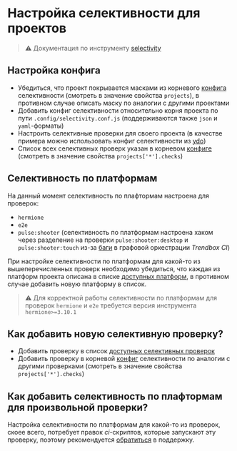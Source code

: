 # Настройка селективности для проектов

> ⚠️ Документация по инструменту [selectivity](https://a.yandex-team.ru/arc/trunk/arcadia/frontend/projects/infratest/packages/selectivity/README.md)

## Настройка конфига

- Убедиться, что проект покрывается масками из корневого [конфига](https://a.yandex-team.ru/arc/trunk/arcadia/frontend/.config/selectivity.conf.js) селективности (смотреть в значение свойства `projects`), в противном случае описать маску по аналогии с другими проектами
- Добавить конфиг селективности относительно корня проекта по пути `.config/selectivity.conf.js` (поддерживаются также `json` и `yaml`-форматы)
- Настроить селективные проверки для своего проекта (в качестве примера можно использовать конфиг селективности из [ydo](https://a.yandex-team.ru/arc/trunk/arcadia/frontend/services/ydo/.config/selectivity.conf.js))
- Список всех селективных проверк указан в корневом [конфиге](https://a.yandex-team.ru/arc/trunk/arcadia/frontend/.config/selectivity.conf.js) (смотреть в значение свойства `projects['*'].checks`)

## Селективность по платформам

На данный момент селективность по плафтормам настроена для проверок:
- `hermione`
- `e2e`
- `pulse:shooter` (селективность по платформам настроена хаком через разделение на проверки `pulse:shooter:desktop` и `pulse:shooter:touch` из-за [баги](https://st.yandex-team.ru/FEI-17631) в графовой оркестрации *Trendbox CI*)

При настройке селективности по платформам для какой-то из вышеперечисленных проверк необходимо убедиться, что каждая из платформ проекта описана в списке [доступных платформ](https://a.yandex-team.ru/arc/trunk/arcadia/frontend/packages/frontend-ci/src/command-helpers/format-jobs-data/constants.ts), в противном случае добавить новую платформу в список.

> ⚠️ Для корректной работы селективности по платформам для проверок `hermione` и `e2e` требуется версия инструмента `hermione>=3.10.1`

## Как добавить новую селективную проверку?

- Добавить проверку в список [доступных селективных проверок](https://a.yandex-team.ru/arc/trunk/arcadia/frontend/packages/frontend-ci/src/command-helpers/format-jobs-data/constants.ts)
- Добавить проверку в корневой [конфиг](https://a.yandex-team.ru/arc/trunk/arcadia/frontend/.config/selectivity.conf.js) селективности по аналогии с другими проверками (смотреть в значение свойства `projects['*'].checks`)

## Как добавить селективность по плафтормам для произвольной проверки?

Настройка селективности по платформам для какой-то из проверок, скоее всего, потребует правок *ci*-скриптов, которые запускают эту проверку, поэтому рекомендуется [обратиться](https://forms.yandex-team.ru/surveys/17756/) в поддержку.
